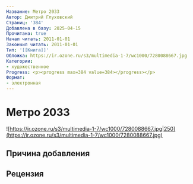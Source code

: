 ```yaml
---
Название: Метро 2033
Автор: Дмитрий Глуховский
Страниц: '384'
Добавлена в базу: 2025-04-15
Прочитана: true
Начал читать: 2011-01-01
Закончил читать: 2011-01-01
Тип: '[[Книга]]'
Обложка: https://ir.ozone.ru/s3/multimedia-1-7/wc1000/7280088667.jpg
Категории:
- художественное
Progress: <p><progress max=384 value=384></progress></p>
Формат:
- электронная
---
```

# Метро 2033

![https://ir.ozone.ru/s3/multimedia-1-7/wc1000/7280088667.jpg|250](https://ir.ozone.ru/s3/multimedia-1-7/wc1000/7280088667.jpg)

## Причина добавления


## Рецензия